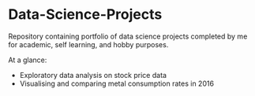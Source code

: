 # Data-Science-Projects

Repository containing portfolio of data science projects completed by me for academic, self learning, and hobby purposes.

At a glance:
- Exploratory data analysis on stock price data
- Visualising and comparing metal consumption rates in 2016 
